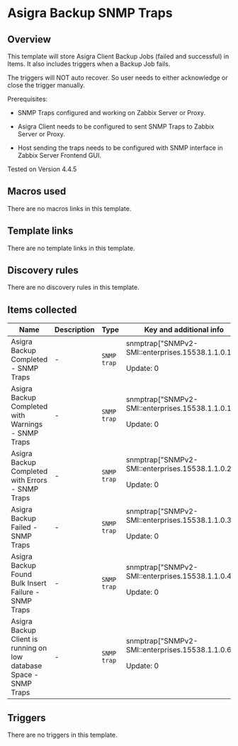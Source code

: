# Asigra Backup SNMP Traps

## Overview

This template will store Asigra Client Backup Jobs (failed and successful) in Items. It also includes triggers when a Backup Job fails.


The triggers will NOT auto recover. So user needs to either acknowledge or close the trigger manually. 


Prerequisites:


- SNMP Traps configured and working on Zabbix Server or Proxy.


- Asigra Client needs to be configured to sent SNMP Traps to Zabbix Server or Proxy.


- Host sending the traps needs to be configured with SNMP interface in Zabbix Server Frontend GUI.


 


Tested on Version 4.4.5

## Macros used

There are no macros links in this template.

## Template links

There are no template links in this template.

## Discovery rules

There are no discovery rules in this template.

## Items collected

|Name|Description|Type|Key and additional info|
|----|-----------|----|----|
|Asigra Backup Completed - SNMP Traps|<p>-</p>|`SNMP trap`|snmptrap["SNMPv2-SMI::enterprises.15538.1.1.0.1"]<p>Update: 0</p>|
|Asigra Backup Completed with Warnings - SNMP Traps|<p>-</p>|`SNMP trap`|snmptrap["SNMPv2-SMI::enterprises.15538.1.1.0.11"]<p>Update: 0</p>|
|Asigra Backup Completed with Errors - SNMP Traps|<p>-</p>|`SNMP trap`|snmptrap["SNMPv2-SMI::enterprises.15538.1.1.0.2"]<p>Update: 0</p>|
|Asigra Backup Failed - SNMP Traps|<p>-</p>|`SNMP trap`|snmptrap["SNMPv2-SMI::enterprises.15538.1.1.0.3"]<p>Update: 0</p>|
|Asigra Backup Found Bulk Insert Failure - SNMP Traps|<p>-</p>|`SNMP trap`|snmptrap["SNMPv2-SMI::enterprises.15538.1.1.0.4"]<p>Update: 0</p>|
|Asigra Backup Client is running on low database Space - SNMP Traps|<p>-</p>|`SNMP trap`|snmptrap["SNMPv2-SMI::enterprises.15538.1.1.0.6"]<p>Update: 0</p>|
## Triggers

There are no triggers in this template.

